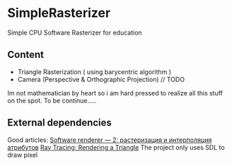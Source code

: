# SimpleRasterizer
Simple CPU Software Rasterizer for education

## Content
* Triangle Rasterization ( using barycentric algorithm )
* Camera (Perspective & Orthographic Projection)
// TODO

Im not mathematician by heart so i am hard pressed to realize all this stuff on the spot. To be continue.....


## External dependencies

Good articles:
[Software renderer — 2: растеризация и интерполяция атрибутов](https://habr.com/post/257107/)
[Ray Tracing: Rendering a Triangle](https://www.scratchapixel.com/lessons/3d-basic-rendering/ray-tracing-rendering-a-triangle/barycentric-coordinates)
The project only uses SDL to draw pixel 